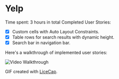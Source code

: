 # Yelp
Time spent: 3 hours in total
Completed User Stories:
* [X] Custom cells with Auto Layout Constraints.
* [X] Table rows for search results with dynamic height.
* [X] Search bar in navigation bar.

Here's a walkthrough of implemented user stories:

<img src='http://imgur.com/Cgod6NL.gif' title='Video Walkthrough' width='' alt='Video Walkthrough' />

GIF created with [LiceCap](http://www.cockos.com/licecap/).

